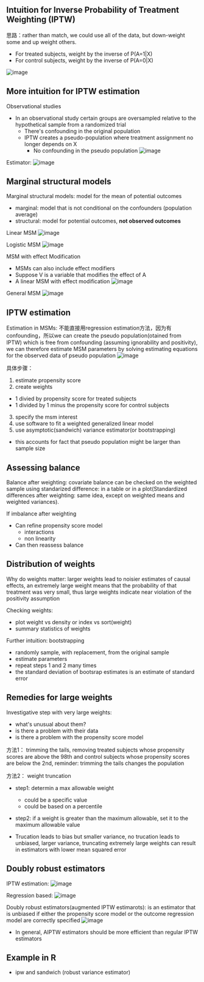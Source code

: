 ## Intuition for Inverse Probability of Treatment Weighting (IPTW)
思路：rather than match, we could use all of the data, but down-weight some and up weight others.
- For treated subjects, weight by the inverse of P(A=1|X)
- For control subjects, weight by the inverse of P(A=0|X)

![image](/pictures/weights.png)
## More intuition for IPTW estimation
Observational studies
- In an observational study certain groups are oversampled relative to the hypothetical sample from a randomized trial
  - There's confounding in the original population
  - IPTW creates a pseudo-population where treatment assignment no longer depends on X
    - No confounding in the pseudo population
![image](/pictures/pseudo_population.png)

Estimator: 
![image](/pictures/estimator.png)

## Marginal structural models
Marginal structural models: model for the mean of potential outcomes
- marginal: model that is not conditional on the confounders (population average)
- structural: model for potential outcomes, **not observed outcomes**

Linear MSM
![image](/pictures/linear_msm.png)

Logistic MSM
![image](/pictures/logistic_msm.png)

MSM with effect Modification
- MSMs can also include effect modifiers
- Suppose V is a variable that modifies the effect of A
- A linear MSM with effect modification
![image](/pictures/msm_effect_modification.png)

General MSM
![image](/pictures/general_msm.png)

## IPTW estimation
Estimation in MSMs: 不能直接用regression estimation方法，因为有confounding，所以we can create the pseudo population(otained from IPTW) which is free from confounding (assuming ignorability and positivity), we can therefore estimate MSM parameters by solving estimating equations for the observed data of pseudo population
![image](/pictures/estimation_msm.png)

具体步骤：
1. estimate propensity score
2. create weights
  - 1 divied by propensity score for treated subjects
  - 1 divided by 1 minus the propensity score for control subjects
3. specify the msm interest
4. use software to fit a weighted generalized linear model
5. use asymptotic(sandwich) variance estimator(or bootstrapping)
  - this accounts for fact that pseudo population might be larger than sample size

## Assessing balance
Balance after weighting: covariate balance can be checked on the weighted sample using standarized difference: in a table or in a plot(Standardized differences after weighting: same idea, except on weighted means and weighted variances).

If imbalance after weighting
- Can refine propensity score model
  - interactions
  - non linearity
- Can then reassess balance

## Distribution of weights
Why do weights matter: larger weights lead to noisier estimates of causal effects, an extremely large weight means that the probability of that treatment was very small, thus large weights indicate near violation of the positivity assumption

Checking weights: 
- plot weight vs density or index vs sort(weight)
- summary statistics of weights

Further intuition: bootstrapping
- randomly sample, with replacement, from the original sample
- estimate parameters
- repeat steps 1 and 2 many times
- the standard deviation of bootsrap estimates is an estimate of standard error

## Remedies for large weights
Investigative step with very large weights:
- what's unusual about them?
- is there a problem with their data
- is there a problem with the propensity score model

方法1： trimming the tails, removing treated subjects whose propensity scores are above the 98th and control subjects whose propensity scores are below the 2nd, reminder: trimming the tails changes the population

方法2： weight truncation
- step1: determin a max allowable weight
  - could be a specific value
  - could be based on a percentile
- step2: if a weight is greater than the maximum allowable, set it to the maximum allowable value

- Trucation leads to bias but smaller variance, no trucation leads to unbiased, larger variance, truncating extremely large weights can result in estimators with lower mean squared error

## Doubly robust estimators
IPTW estimation:
![image](/pictures/iptw_estimation.png)

Regression based:
![image](/pictures/regression_based.png)

Doubly robust estimators(augmented IPTW estimarots): is an estimator that is unbiased if either the propensity score model or the outcome regression model are correctly specified
![image](/pictures/doubly_robust_estimator.png)
- In general, AIPTW estimators should be more efficient than regular IPTW estimators

## Example in R
- ipw and sandwich (robust variance estimator)
